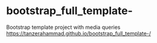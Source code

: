 # bootstrap_full_template-
Bootstrap template project with media queries
https://tanzerahammad.github.io/bootstrap_full_template-/
